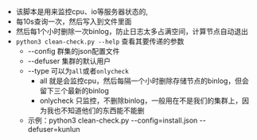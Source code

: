 * 该脚本是用来监控cpu、io等服务器状态的,
* 每10s查询一次，然后写入到文件里面
* 然后每1个小时删除一次binlog，防止日志太多占满空间，计算节点自动退出
* `python3 clean-check.py --help` 查看其要传递的参数
  * --config 群集的json配置文件
  * --defuser 集群的默认用户
  * --type 可以为`all`或者`onlycheck`
    * all 就是会监控cpu，然后每隔一个小时删除存储节点的binlog，但会留下三个最新的binlog
    * onlycheck 只监控，不删除binlog，一般用在不是我们的集群上，因为我也不知道他们的东西能不能删
  * 示例：python3 clean-check.py --config=install.json --defuser=kunlun

